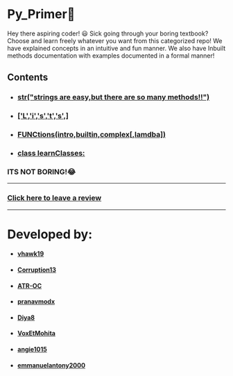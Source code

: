 # Py_Primer:snake:

Hey there aspiring coder! :smiley:
Sick going through your boring textbook?
Choose and learn freely whatever you want from this categorized repo!
We have explained concepts in an intuitive and fun manner.
We also have Inbuilt methods documentation with examples documented in a formal manner!
<br>
## Contents
+ ### [str("strings are easy,but there are so many methods!!")](https://github.com/vhawk19/Py_Primer/tree/master/Built-in-datatypes/Strings)
+ ### [['L','i','s','t','s',]](https://github.com/vhawk19/Py_Primer/tree/master/Built-in-datatypes/Lists)
+ ### [FUNCtions(intro,builtin,complex[,lamdba])](https://github.com/vhawk19/Py_Primer/Functions/1_Introduction_to_Functions.md)
+ ### [class learnClasses:](https://github.com/vhawk19/Py_Primer/edit/master/Classes/Classes_and_Instances.md)

### ITS NOT BORING!:joy:

***
### [Click here to leave a review](https://goo.gl/forms/pmOLbLB4PXnbxBXU2)
***

# Developed by:
 + #### [vhawk19](https://github.com/vhawk19)
 + #### [Corruption13](https://github.com/Corruption13)
 + #### [ATR-OC](https://github.com/ATR-OC)
 + #### [pranavmodx](https://github.com/pranavmodx)
 + #### [Diya8](https://github.com/Diya8)
 + #### [VoxEtMohita](https://github.com/VoxEtMohita)
 + #### [angie1015](https://github.com/angie1015)
 + #### [emmanuelantony2000](https://github.com/emmanuelantony2000)
